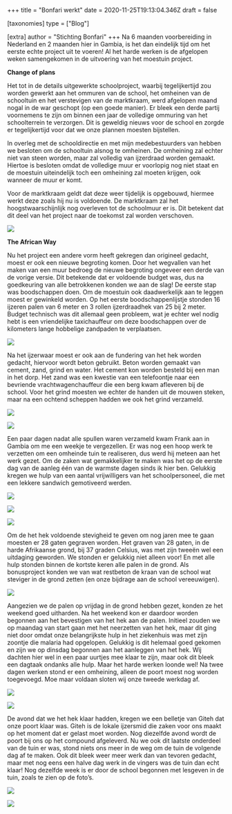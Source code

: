 +++
title = "Bonfari werkt"
date = 2020-11-25T19:13:04.346Z
draft = false

[taxonomies]
type = ["Blog"]

[extra]
author = "Stichting Bonfari"
+++
Na 6 maanden voorbereiding in Nederland en 2 maanden hier in Gambia, is het dan eindelijk tijd om het eerste echte project uit te voeren! Al het harde werken is de afgelopen weken samengekomen in de uitvoering van het moestuin project.<!-- more -->

**Change of plans**

Het tot in de details uitgewerkte schoolproject, waarbij tegelijkertijd zou worden gewerkt aan het ommuren van de school, het omheinen van de schooltuin en het verstevigen van de marktkraam, werd afgelopen maand nogal in de war geschopt (op een goede manier). Er bleek een derde partij voornemens te zijn om binnen een jaar de volledige ommuring van het schoolterrein te verzorgen. Dit is geweldig nieuws voor de school en zorgde er tegelijkertijd voor dat we onze plannen moesten bijstellen.

In overleg met de schooldirectie en met mijn medebestuurders van hebben we besloten om de schooltuin alsnog te omheinen. De omheining zal echter niet van steen worden, maar zal volledig van ijzerdraad worden gemaakt. Hiertoe is besloten omdat de volledige muur er voorlopig nog niet staat en de moestuin uiteindelijk toch een omheining zal moeten krijgen, ook wanneer de muur er komt.

Voor de marktkraam geldt dat deze weer tijdelijk is opgebouwd, hiermee werkt deze zoals hij nu is voldoende. De marktkraam zal het hoogstwaarschijnlijk nog overleven tot de schoolmuur er is. Dit betekent dat dit deel van het project naar de toekomst zal worden verschoven.

![](https://bonfari.nl/img/Blog/Blog5.jpg)

**The African Way**

Nu het project een andere vorm heeft gekregen dan origineel gedacht, moest er ook een nieuwe begroting komen. Door het wegvallen van het maken van een muur bedroeg de nieuwe begroting ongeveer een derde van de vorige versie. Dit betekende dat er voldoende budget was, dus na goedkeuring van alle betrokkenen konden we aan de slag! De eerste stap was boodschappen doen. Om de moestuin ook daadwerkelijk aan te leggen moest er gewinkeld worden. Op het eerste boodschappenlijstje stonden 16 ijzeren palen van 6 meter en 3 rollen ijzerdraadhek van 25 bij 2 meter. Budget technisch was dit allemaal geen probleem, wat je echter wel nodig hebt is een vriendelijke taxichauffeur om deze boodschappen over de kilometers lange hobbelige zandpaden te verplaatsen.

![](https://bonfari.nl/img/Blog/Blog5(1).jpg)

Na het ijzerwaar moest er ook aan de fundering van het hek worden gedacht, hiervoor wordt beton gebruikt. Beton worden gemaakt van cement, zand, grind en water. Het cement kon worden besteld bij een man in het dorp. Het zand was een kwestie van een telefoontje naar een bevriende vrachtwagenchauffeur die een berg kwam afleveren bij de school. Voor het grind moesten we echter de handen uit de mouwen steken, maar na een ochtend scheppen hadden we ook het grind verzameld.

![](https://bonfari.nl/img/Blog/Blog5(2).jpg)

![](https://bonfari.nl/img/Blog/Blog5(11).jpg)

Een paar dagen nadat alle spullen waren verzameld kwam Frank aan in Gambia om me een weekje te vergezellen. Er was nog een hoop werk te verzetten om een omheinde tuin te realiseren, dus werd hij meteen aan het werk gezet. Om de zaken wat gemakkelijker te maken was het op de eerste dag van de aanleg één van de warmste dagen sinds ik hier ben. Gelukkig kregen we hulp van een aantal vrijwilligers van het schoolpersoneel, die met een lekkere sandwich gemotiveerd werden.

![](https://bonfari.nl/img/Blog/Blog5(5).jpg)

![](https://bonfari.nl/img/Blog/Blog5(4).jpg)

![](https://bonfari.nl/img/Blog/Blog5(3).jpg)

Om de het hek voldoende stevigheid te geven om nog jaren mee te gaan moesten er 28 gaten gegraven worden. Het graven van 28 gaten, in de harde Afrikaanse grond, bij 37 graden Celsius, was met zijn tweeën wel een uitdaging geworden. We stonden er gelukkig niet alleen voor! En met alle hulp stonden binnen de kortste keren alle palen in de grond. Als bonusproject konden we van wat restbeton de kraan van de school wat steviger in de grond zetten (en onze bijdrage aan de school vereeuwigen).

![](https://bonfari.nl/img/Blog/Blog5(6).jpg)

Aangezien we de palen op vrijdag in de grond hebben gezet, konden ze het weekend goed uitharden. Na het weekend kon er daardoor worden begonnen aan het bevestigen van het hek aan de palen. Initieel zouden we op maandag van start gaan met het neerzetten van het hek, maar dit ging niet door omdat onze belangrijkste hulp in het ziekenhuis was met zijn zoontje die malaria had opgelopen. Gelukkig is dit helemaal goed gekomen en zijn we op dinsdag begonnen aan het aanleggen van het hek. Wij dachten hier wel in een paar uurtjes mee klaar te zijn, maar ook dit bleek een dagtaak ondanks alle hulp. Maar het harde werken loonde wel! Na twee dagen werken stond er een omheining, alleen de poort moest nog worden toegevoegd. Moe maar voldaan sloten wij onze tweede werkdag af.

![](https://bonfari.nl/img/Blog/Blog5(7).jpg)

![](https://bonfari.nl/img/Blog/Blog5(8).jpg)

De avond dat we het hek klaar hadden, kregen we een belletje van Giteh dat onze poort klaar was. Giteh is de lokale ijzersmid die zaken voor ons maakt op het moment dat er gelast moet worden. Nog diezelfde avond wordt de poort bij ons op het compound afgeleverd. Nu we ook dit laatste onderdeel van de tuin er was, stond niets ons meer in de weg om de tuin de volgende dag af te maken. Ook dit bleek weer meer werk dan van tevoren gedacht, maar met nog eens een halve dag werk in de vingers was de tuin dan echt klaar! Nog dezelfde week is er door de school begonnen met lesgeven in de tuin, zoals te zien op de foto’s.

![](https://bonfari.nl/img/Blog/Blog5(9).jpg)

![](https://bonfari.nl/img/Blog/Blog5(10).jpg)